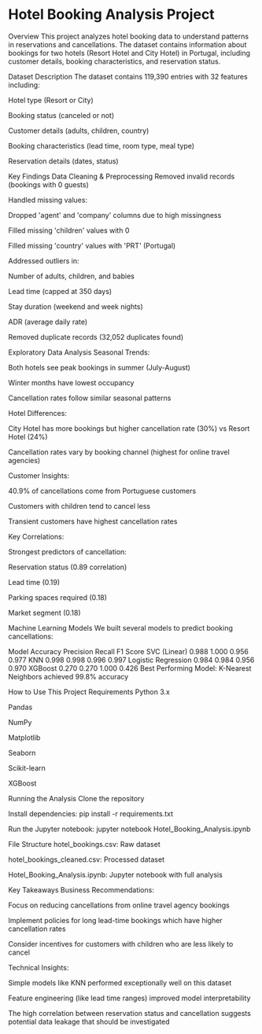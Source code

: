 # Hotel Booking Analysis Project

Overview
This project analyzes hotel booking data to understand patterns in reservations and cancellations. The dataset contains information about bookings for two hotels (Resort Hotel and City Hotel) in Portugal, including customer details, booking characteristics, and reservation status.

Dataset Description
The dataset contains 119,390 entries with 32 features including:

Hotel type (Resort or City)

Booking status (canceled or not)

Customer details (adults, children, country)

Booking characteristics (lead time, room type, meal type)

Reservation details (dates, status)

Key Findings
Data Cleaning & Preprocessing
Removed invalid records (bookings with 0 guests)

Handled missing values:

Dropped 'agent' and 'company' columns due to high missingness

Filled missing 'children' values with 0

Filled missing 'country' values with 'PRT' (Portugal)

Addressed outliers in:

Number of adults, children, and babies

Lead time (capped at 350 days)

Stay duration (weekend and week nights)

ADR (average daily rate)

Removed duplicate records (32,052 duplicates found)

Exploratory Data Analysis
Seasonal Trends:

Both hotels see peak bookings in summer (July-August)

Winter months have lowest occupancy

Cancellation rates follow similar seasonal patterns

Hotel Differences:

City Hotel has more bookings but higher cancellation rate (30%) vs Resort Hotel (24%)

Cancellation rates vary by booking channel (highest for online travel agencies)

Customer Insights:

40.9% of cancellations come from Portuguese customers

Customers with children tend to cancel less

Transient customers have highest cancellation rates

Key Correlations:

Strongest predictors of cancellation:

Reservation status (0.89 correlation)

Lead time (0.19)

Parking spaces required (0.18)

Market segment (0.18)

Machine Learning Models
We built several models to predict booking cancellations:

Model	Accuracy	Precision	Recall	F1 Score
SVC (Linear)	0.988	1.000	0.956	0.977
KNN	0.998	0.998	0.996	0.997
Logistic Regression	0.984	0.984	0.956	0.970
XGBoost	0.270	0.270	1.000	0.426
Best Performing Model: K-Nearest Neighbors achieved 99.8% accuracy

How to Use This Project
Requirements
Python 3.x

Pandas

NumPy

Matplotlib

Seaborn

Scikit-learn

XGBoost

Running the Analysis
Clone the repository

Install dependencies: pip install -r requirements.txt

Run the Jupyter notebook: jupyter notebook Hotel_Booking_Analysis.ipynb

File Structure
hotel_bookings.csv: Raw dataset

hotel_bookings_cleaned.csv: Processed dataset

Hotel_Booking_Analysis.ipynb: Jupyter notebook with full analysis

Key Takeaways
Business Recommendations:

Focus on reducing cancellations from online travel agency bookings

Implement policies for long lead-time bookings which have higher cancellation rates

Consider incentives for customers with children who are less likely to cancel

Technical Insights:

Simple models like KNN performed exceptionally well on this dataset

Feature engineering (like lead time ranges) improved model interpretability

The high correlation between reservation status and cancellation suggests potential data leakage that should be investigated

